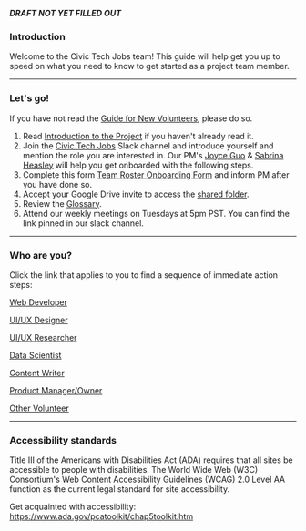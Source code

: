 **_DRAFT NOT YET FILLED OUT_**

### Introduction

Welcome to the Civic Tech Jobs team! This guide will help get you up to speed on what you need to know to get started as a project team member.

---

### Let's go!

If you have not read the [Guide for New Volunteers](https://www.hackforla.org/getting-started), please do so.

1. Read [Introduction to the Project](https://hackforla.github.io/CivicTechJobs/) if you haven't already read it.
1. Join the [Civic Tech Jobs](https://hackforla.slack.com/archives/C02509WHFQQ) Slack channel and introduce yourself and mention the role you are interested in. Our PM's [Joyce Guo](https://hackforla.slack.com/team/U05JUKMMVDJ) & [Sabrina Heasley](https://hackforla.slack.com/team/U05GDBDPEDR) will help you get onboarded with the following steps.
1. Complete this form [Team Roster Onboarding Form](https://docs.google.com/forms/d/e/1FAIpQLSfv-VTLseKixhzbPvY_hBHW30CaokUh4FOmst-4ZEM639EinQ/viewform) and inform PM after you have done so.
1. Accept your Google Drive invite to access the [shared folder](https://drive.google.com/drive/u/0/folders/0AMdnUkSXicNCUk9PVA).
1. Review the [Glossary](https://hackforla.github.io/CivicTechJobs/misc/glossary/).
1. Attend our weekly meetings on Tuesdays at 5pm PST. You can find the link pinned in our slack channel.

---

### Who are you?

Click the link that applies to you to find a sequence of immediate action steps:

[Web Developer](Web-Developer)

[UI/UX Designer](UI-UX-Designer)

[UI/UX Researcher](UI-UX-Researcher)

[Data Scientist](Data-Scientist)

[Content Writer](Content-Writer)

[Product Manager/Owner](Product-Manager-and-Owner)

[Other Volunteer](Other-Volunteer)

---

### Accessibility standards

Title III of the Americans with Disabilities Act (ADA) requires that all sites be accessible to people with disabilities. The World Wide Web (W3C) Consortium's Web Content Accessibility Guidelines (WCAG) 2.0 Level AA function as the current legal standard for site accessibility.

Get acquainted with accessibility: https://www.ada.gov/pcatoolkit/chap5toolkit.htm
